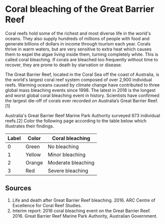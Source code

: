 # Coral bleaching of the Great Barrier Reef

Coral reefs hold some of the richest and most diverse life in the world's oceans. They also supply hundreds of millions of people with food and generate billions of dollars in income through tourism each year. Corals thrive in warm waters, but are very sensitive to extra heat which causes them to expel the algae living inside them, turning completely white. This is called coral bleaching. If corals are bleached too frequently without time to recover, they are prone to death by starvation or disease.

The Great Barrier Reef, located in the Coral Sea off the coast of Australia, is the world's largest coral reef system composed of over 2,900 individual reefs. Warming oceans caused by climate change have contributed to three global mass bleaching events since 1998. The latest in 2016 is the longest and worst global coral bleaching event in history. Scientists have confirmed the largest die-off of corals ever recorded on Australia’s Great Barrier Reef.[1]

Australia's Great Barrier Reef Marine Park Authority surveyed 873 individual reefs.[2] Color the following page according to the table below which illustrates their findings.

| Label  | Color   | Coral bleaching     |
|---     |---      |---                  |
| 0      | Green   | No bleaching        |
| 1      | Yellow  | Minor bleaching     |
| 2      | Orange  | Moderate bleaching  |
| 3      | Red     | Severe bleaching    |

## Sources
1. Life and death after Great Barrier Reef bleaching. 2016. ARC Centre of Excellence for Coral Reef Studies.
2. Interim report: 2016 coral bleaching event on the Great Barrier Reef. 2016. Great Barrier Reef Marine Park Authority, Australian Government.
